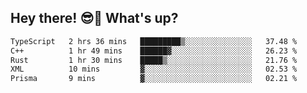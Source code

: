## Hey there! 😎👋 What's up?

<!--START_SECTION:waka-->

```txt
TypeScript   2 hrs 36 mins   █████████▒░░░░░░░░░░░░░░░   37.48 %
C++          1 hr 49 mins    ██████▓░░░░░░░░░░░░░░░░░░   26.23 %
Rust         1 hr 30 mins    █████▒░░░░░░░░░░░░░░░░░░░   21.76 %
XML          10 mins         ▓░░░░░░░░░░░░░░░░░░░░░░░░   02.53 %
Prisma       9 mins          ▓░░░░░░░░░░░░░░░░░░░░░░░░   02.21 %
```

<!--END_SECTION:waka-->

